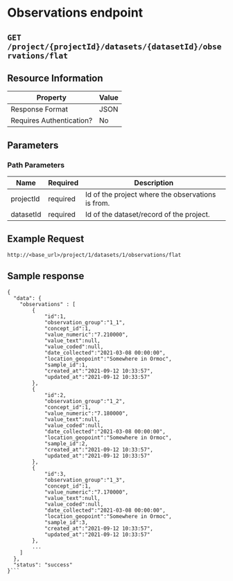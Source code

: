 # Observations endpoint


## `GET /project/{projectId}/datasets/{datasetId}/observations/flat`


## Resource Information
|Property|Value|
|-----|------|
| Response Format | JSON |
| Requires Authentication? | No | 

## Parameters

### Path Parameters

| Name | Required | Description|
| ------ | ------ | ------ |
| projectId | required | Id of the project where the observations is from. |
| datasetId | required | Id of the dataset/record of the project. |


## Example Request
`http://<base_url>/project/1/datasets/1/observations/flat`


## Sample response
```
{
  "data": {
    "observations" : [
        {
            "id":1,
            "observation_group":"1_1",
            "concept_id":1,
            "value_numeric":"7.210000",
            "value_text":null,
            "value_coded":null,
            "date_collected":"2021-03-08 00:00:00",
            "location_geopoint":"Somewhere in Ormoc",
            "sample_id":1,
            "created_at":"2021-09-12 10:33:57",
            "updated_at":"2021-09-12 10:33:57"
        },
        {
            "id":2,
            "observation_group":"1_2",
            "concept_id":1,
            "value_numeric":"7.180000",
            "value_text":null,
            "value_coded":null,
            "date_collected":"2021-03-08 00:00:00",
            "location_geopoint":"Somewhere in Ormoc",
            "sample_id":2,
            "created_at":"2021-09-12 10:33:57",
            "updated_at":"2021-09-12 10:33:57"
        },
        {
            "id":3,
            "observation_group":"1_3",
            "concept_id":1,
            "value_numeric":"7.170000",
            "value_text":null,
            "value_coded":null,
            "date_collected":"2021-03-08 00:00:00",
            "location_geopoint":"Somewhere in Ormoc",
            "sample_id":3,
            "created_at":"2021-09-12 10:33:57",
            "updated_at":"2021-09-12 10:33:57"
        },
        ...
    ]
  },
  "status": "success"
}```
